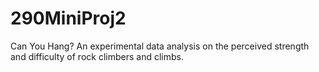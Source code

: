 # 290MiniProj2
Can You Hang? An experimental data analysis on the perceived strength and difficulty of rock climbers and climbs. 
